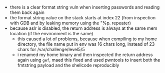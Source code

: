 - there is a clear format string vuln when inserting passwords and reading them back again
- the format string value on the stack starts at index 22 (from inspection with GDB and by leaking memory using the "%p. repeater)
- because aslr is disabled, the return address is always at the same mem location (if the environment is the same)
    - this caused a lot of problems, because when compiling to my home directory, the file name put in env was 16 chars long, instead of 23 chars for /var/challenge/level5/5
    - i renamed my home binary and then inspected the return address again using `gef`, maed this fixed and used pwntools to insert both the fmtstring payload and the shellcode reproducibly